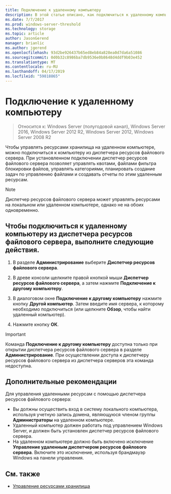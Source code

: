 ```yaml
---
title: Подключение к удаленному компьютеру
description: В этой статье описано, как подключиться к удаленному компьютеру, чтобы управлять ресурсами хранилища из диспетчера ресурсов файлового сервера
ms.date: 7/7/2017
ms.prod: windows-server-threshold
ms.technology: storage
ms.topic: article
author: JasonGerend
manager: brianlic
ms.author: jgerend
ms.openlocfilehash: 93d2be926437b65ed8eb84a828ea0d7da6a51086
ms.sourcegitcommit: 0d0b32c8986ba7db9536e0b8648d4ddf9b03e452
ms.translationtype: MT
ms.contentlocale: ru-RU
ms.lasthandoff: 04/17/2019
ms.locfileid: "59818865"
---
```

# <a name="connect-to-a-remote-computer"></a>Подключение к удаленному компьютеру 

> Относится к: Windows Server (полугодовой канал), Windows Server 2016, Windows Server 2012 R2, Windows Server 2012, Windows Server 2008 R2

Чтобы управлять ресурсами хранилища на удаленном компьютере, можно подключиться к компьютеру из диспетчера ресурсов файлового сервера. При установленном подключении диспетчер ресурсов файлового сервера позволяет управлять квотами, файлами фильтра блокировки файлов, управлять категориями, планировать создание задач по управлению файлами и создавать отчеты по этим удаленным ресурсам.

> [!Note]
> Диспетчер ресурсов файлового сервера может управлять ресурсами на локальном или удаленном компьютере, однако не на обоих одновременно.

## <a name="to-connect-to-a-remote-computer-from-file-server-resource-manager"></a>Чтобы подключиться к удаленному компьютеру из диспетчера ресурсов файлового сервера, выполните следующие действия.

1.  В разделе **Администрирование** выберите **Диспетчер ресурсов файлового сервера**.

2.  В древе консоли щелкните правой кнопкой мыши **Диспетчер ресурсов файлового сервера**, а затем нажмите **Подключение к другому компьютеру**.

3.  В диалоговом окне **Подключение к другому компьютеру** нажмите кнопку **Другой компьютер**. Затем введите имя сервера, к которому необходимо подключиться (или щелкните **Обзор**, чтобы найти удаленный компьютер).

4.  Нажмите кнопку **ОК**.

> [!Important]
> Команда **Подключение к другому компьютеру** доступна только при открытии диспетчера ресурсов файлового сервера в разделе **Администрирование**. При осуществлении доступа к диспетчеру ресурсов файлового сервера из диспетчера серверов эта команда недоступна.

## <a name="additional-considerations"></a>Дополнительные рекомендации

Для управления удаленными ресурсам с помощью диспетчера ресурсов файлового сервера:

-   Вы должны осуществить вход в систему локального компьютера, используя учетную запись домена, являющуюся членом группы **Администраторы** на удаленном компьютере.
-   Удаленный компьютер должен работать под управлением Windows Server, и должен быть установлен диспетчер ресурсов файлового сервера.
-   На удаленном компьютере должно быть включено исключение **Управление удаленным диспетчером ресурсов файлового сервера**. Включите это исключение, используя брандмауэр Windows на панели управления.

## <a name="see-also"></a>См. также

-   [Управление ресурсами хранилища](managing-remote-storage-resources.md)